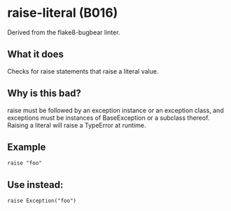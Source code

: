 # raise-literal (B016)
Derived from the flake8-bugbear linter.
## What it does
Checks for raise statements that raise a literal value.
## Why is this bad?
raise must be followed by an exception instance or an exception class,
and exceptions must be instances of BaseException or a subclass thereof.
Raising a literal will raise a TypeError at runtime.
## Example
```
raise "foo"
```
## Use instead:
```
raise Exception("foo")
```
